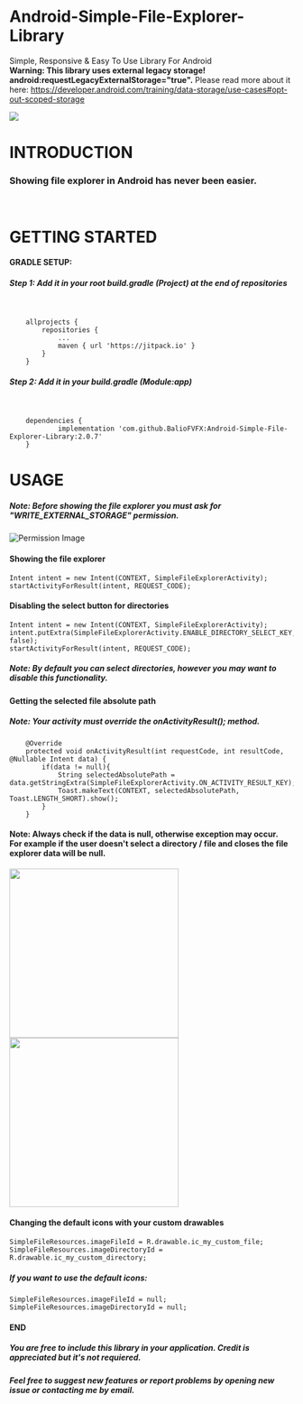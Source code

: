 # Android-Simple-File-Explorer-Library
Simple, Responsive &amp; Easy To Use Library For Android\
**Warning: This library uses external legacy storage! android:requestLegacyExternalStorage="true".** Please read more about it here: https://developer.android.com/training/data-storage/use-cases#opt-out-scoped-storage


[![](https://jitpack.io/v/BalioFVFX/Android-Simple-File-Explorer-Library.svg)](https://jitpack.io/#BalioFVFX/Android-Simple-File-Explorer-Library)
# INTRODUCTION
### Showing file explorer in Android has never been easier.
<br />

# GETTING STARTED

#### GRADLE SETUP:
##### Step 1: Add it in your root build.gradle (Project) at the end of repositories

<br />

```
	allprojects {
		repositories {
			...
			maven { url 'https://jitpack.io' }
		}
	}
```
##### Step 2: Add it in your build.gradle (Module:app)

<br/>

```
	dependencies {
	        implementation 'com.github.BalioFVFX:Android-Simple-File-Explorer-Library:2.0.7'
	}
```

# USAGE

##### Note: Before showing the file explorer you must ask for "WRITE_EXTERNAL_STORAGE" permission.
![Permission Image](https://i.imgur.com/zxt34Vy.png)
<br/>
#### Showing the file explorer
```
Intent intent = new Intent(CONTEXT, SimpleFileExplorerActivity);
startActivityForResult(intent, REQUEST_CODE);
```
#### Disabling the select button for directories
```
Intent intent = new Intent(CONTEXT, SimpleFileExplorerActivity);
intent.putExtra(SimpleFileExplorerActivity.ENABLE_DIRECTORY_SELECT_KEY, false);
startActivityForResult(intent, REQUEST_CODE);
```
##### Note: By default you can select directories, however you may want to disable this functionality.

#### Getting the selected file absolute path
##### Note: Your activity must override the onActivityResult(); method.

```
    @Override
    protected void onActivityResult(int requestCode, int resultCode, @Nullable Intent data) {
        if(data != null){
            String selectedAbsolutePath = data.getStringExtra(SimpleFileExplorerActivity.ON_ACTIVITY_RESULT_KEY);
            Toast.makeText(CONTEXT, selectedAbsolutePath, Toast.LENGTH_SHORT).show();    
        }
    }
```
#### Note: Always check if the data is null, otherwise exception may occur. <br/>For example if the user doesn't select a directory / file and closes the file explorer data will be null.
<p float="left">
  <img src="https://i.imgur.com/n229g4p.png" width="300" />
  <img src="https://i.imgur.com/L0qowxq.png" width="300" /> 
</p>

#### Changing the default icons with your custom drawables

```
SimpleFileResources.imageFileId = R.drawable.ic_my_custom_file;
SimpleFileResources.imageDirectoryId = R.drawable.ic_my_custom_directory;
```

##### If you want to use the default icons:

```
SimpleFileResources.imageFileId = null;
SimpleFileResources.imageDirectoryId = null;
```

#### END
##### You are free to include this library in your application. Credit is appreciated but it's not requiered.
##### Feel free to suggest new features or report problems by opening new issue or contacting me by email.
